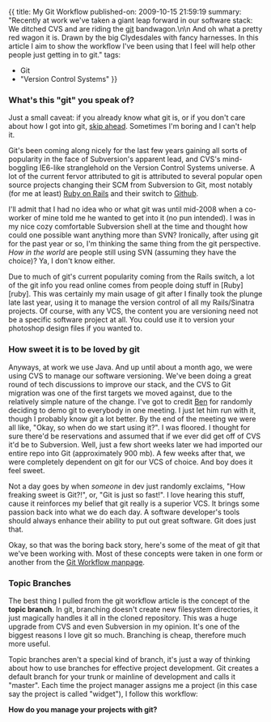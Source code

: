 {{
title: My Git Workflow
published-on: 2009-10-15 21:59:19
summary: "Recently at work we've taken a giant leap forward in our software stack: We ditched CVS and are riding the [git](http://gitscm.org) bandwagon.\n\n
And oh what a pretty red wagon it is. Drawn by the big Clydesdales with fancy harnesses. In this article I aim to show the workflow I've been using that I feel will help other people just getting in to git."
tags:
  - Git
  - "Version Control Systems"
}}

### What's this "git" you speak of?

Just a small caveat: if you already know what git is, or if you don't care about how I got into git, [skip ahead](#workflow). Sometimes I'm boring and I can't help it.

Git's been coming along nicely for the last few years gaining all sorts of popularity in the face of Subversion's apparent lead, and CVS's mind-boggling IE6-like stranglehold on the Version Control Systems universe. A lot of the current fervor attributed to git is attributed to several popular open source projects changing their SCM from Subversion to Git, most notably (for me at least) [Ruby on Rails][rails] and their switch to [Github][rails-github].

I'll admit that I had no idea who or what git was until mid-2008 when a co-worker of mine told me he wanted to get into it (no pun intended). I was in my nice cozy comfortable Subversion shell at the time and thought how could one possible want anything more than SVN? Ironically, after using git for the past year or so, I'm thinking the same thing from the git perspective. *How in the world* are people still using SVN (assuming they have the choice)? Ya, I don't know either.

Due to much of git's current popularity coming from the Rails switch, a lot of the git info you read online comes from people doing stuff in [Ruby][ruby]. This was certainly my main usage of git after I finally took the plunge late last year, using it to manage the version control of all my Rails/Sinatra projects. Of course, with any VCS, the content you are versioning need not be a specific software project at all. You could use it to version your photoshop design files if you wanted to.

### How sweet it is to be loved by git

Anyways, at work we use Java. And up until about a month ago, we were using CVS to manage our software versioning. We've been doing a great round of tech discussions to improve our stack, and the CVS to Git migration was one of the first targets we moved against, due to the relatively simple nature of the change. I've got to credit [Ben][] for randomly deciding to demo git to everybody in one meeting. I just let him run with it, though I probably know git a lot better. By the end of the meeting we were all like, "Okay, so when do we start using it?". I was floored. I thought for sure there'd be reservations and assumed that if we ever did get off of CVS it'd be to Subversion. Well, just a few short weeks later we had imported our entire repo into Git (approximately 900 mb). A few weeks after that, we were completely dependent on git for our VCS of choice. And boy does it feel sweet.

Not a day goes by when *someone* in dev just randomly exclaims, "How freaking sweet is Git?!", or, "Git is just so fast!". I love hearing this stuff, cause it reinforces my belief that git really is a superior VCS. It brings some passion back into what we do each day. A software developer's tools should always enhance their ability to put out great software. Git does just that.

Okay, so that was the boring back story, here's some of the meat of git that we've been working with. Most of these concepts were taken in one form or another from the [Git Workflow manpage][workflow]. 

<a name="workflow"></a>
### Topic Branches

The best thing I pulled from the git workflow article is the concept of the **topic branch**. In git, branching doesn't create new filesystem directories, it just magically handles it all in the cloned repository. This was a huge upgrade from CVS and even Subversion in my opinion. It's one of the biggest reasons I love git so much. Branching is cheap, therefore much more useful.

Topic branches aren't a special kind of branch, it's just a way of thinking about how to use branches for effective project development. Git creates a default branch for your trunk or mainline of development and calls it "master". Each time the project manager assigns me a project (in this case say the project is called "widget"), I follow this workflow:

<script src="http://gist.github.com/211594.js"></script>

**How do you manage your projects with git?**

  [rails]: http://ruby-lang.org "Ruby the programming language"
  [rails]: http://rubyonrails.org "Ruby on Rails"
  [rails-github]: http://www.github.com/rails/rails "Rails on Github"
  [Ben]: http://benmatz.wordpress.com "Ben"
  [workflow]: http://www.kernel.org/pub/software/scm/git-core/docs/gitworkflows.html "Git workflow suggestions"